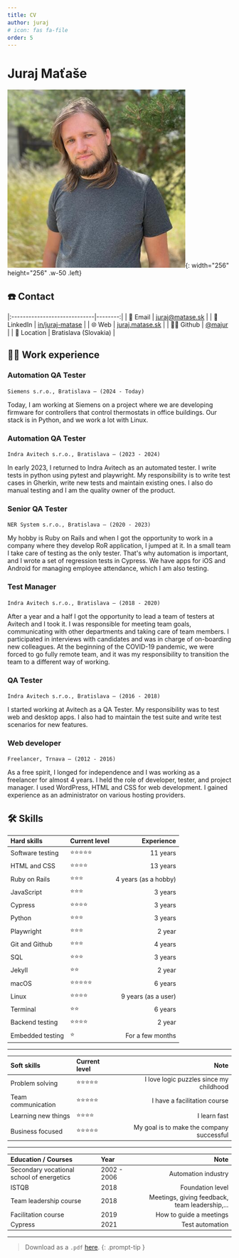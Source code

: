 ```yaml
---
title: CV
author: juraj
# icon: fas fa-file
order: 5
---
```


# Juraj Maťaše

![Desktop View](/assets/img/avatar.jpeg){: width="256" height="256" .w-50 .left}
## ☎️ Contact

|:-----------------------------|--------:|
| 📧 Email | [juraj@matase.sk](mailto:juraj@matase.sk) |
| 💼 LinkedIn | [in/juraj-matase](https://www.linkedin.com/in/juraj-matase) |
| 🌐 Web | [juraj.matase.sk](https://juraj.matase.sk) |
| 👨‍💻 Github | [@majur](https://github.com/majur) |
| 🏢 Location | Bratislava (Slovakia) |



## 👨‍💻 Work experience

### Automation QA Tester

`Siemens s.r.o., Bratislava – (2024 - Today)`

Today, I am working at Siemens on a project where we are developing firmware for controllers that control thermostats in office buildings. Our stack is in Python, and we work a lot with Linux.

### Automation QA Tester

`Indra Avitech s.r.o., Bratislava – (2023 - 2024)`

In early 2023, I returned to Indra Avitech as an automated tester. I write tests in python using pytest and playwright. My responsibility is to write test cases in Gherkin, write new tests and maintain existing ones. I also do manual testing and I am the quality owner of the product. 

### Senior QA Tester

`NER System s.r.o., Bratislava – (2020 - 2023)`

My hobby is Ruby on Rails and when I got the opportunity to work in a company where they develop RoR application, I jumped at it. In a small team I take care of testing as the only tester. That's why automation is important, and I wrote a set of regression tests in Cypress. We have apps for iOS and Android for managing employee attendance, which I am also testing.

### Test Manager

`Indra Avitech s.r.o., Bratislava – (2018 - 2020)`

After a year and a half I got the opportunity to lead a team of testers at Avitech and I took it. I was responsible for meeting team goals, communicating with other departments and taking care of team members. I participated in interviews with candidates and was in charge of on-boarding new colleagues. At the beginning of the COVID-19 pandemic, we were forced to go fully remote team, and it was my responsibility to transition the team to a different way of working.

### QA Tester

`Indra Avitech s.r.o., Bratislava – (2016 - 2018)`

I started working at Avitech as a QA Tester. My responsibility was to test web and desktop apps. I also had to maintain the test suite and write test scenarios for new features.

### Web developer

`Freelancer, Trnava – (2012 - 2016)`

As a free spirit, I longed for independence and I was working as a freelancer for almost 4 years. I held the role of developer, tester, and project manager. I used WordPress, HTML and CSS for web development. I gained experience as an administrator on various hosting providers.

<h2>🛠 Skills</h2>

| Hard skills                      | Current level          | Experience |
|:-----------------------------|:-----------------|--------:|
| Software testing         | ⭐️⭐️⭐️⭐️⭐️     | 11 years |
| HTML and CSS         | ⭐️⭐️⭐️⭐️     | 13 years |
| Ruby on Rails               | ⭐️⭐️⭐️   | 4 years (as a hobby)      |
| JavaScript               | ⭐️⭐️⭐️   | 3 years      |
| Cypress               | ⭐️⭐️⭐️⭐️   | 3 years      |
| Python               | ⭐️⭐️⭐️   | 3 years      |
| Playwright               | ⭐️⭐️⭐️   | 2 year      |
| Git and Github | ⭐️⭐️⭐️ | 4 years   |
| SQL              | ⭐️⭐️⭐️    | 3 years      |
| Jekyll | ⭐️⭐️ | 2 year   |
| macOS          | ⭐️⭐️⭐️⭐️⭐️     | 6 years |
| Linux              | ⭐️⭐️⭐️⭐️    | 9 years (as a user)      |
| Terminal | ⭐️⭐️ | 6 years   |
| Backend testing | ⭐️⭐️⭐️⭐️ | 2 year   |
| Embedded testing | ⭐️ | For a few months |

---

| Soft skills                      | Current level          | Note |
|:-----------------------------|:-----------------|--------:|
| Problem solving         | ⭐️⭐️⭐️⭐️⭐️     | I love logic puzzles since my childhood |
| Team communication               | ⭐️⭐️⭐️⭐️⭐️   | I have a facilitation course      |
| Learning new things              | ⭐️⭐️⭐️⭐️   | I learn fast      |
| Business focused              | ⭐️⭐️⭐️⭐️⭐️   | My goal is to make the company successful      |

---

| Education / Courses                     | Year         | Note |
|:-----------------------------|:-----------------|--------:|
| Secondary vocational school of energetics | 2002 - 2006 | Automation industry |
| ISTQB               | 2018   |   Foundation level   |
| Team leadership course             | 2018 | Meetings, giving feedback, team leadership,...    |
| Facilitation course              | 2019   | How to guide a meetings |
| Cypress             | 2021   | Test automation |

---

> Download as a `.pdf` [here](/assets/cv/Juraj_Matase_CV.pdf).
{: .prompt-tip }

